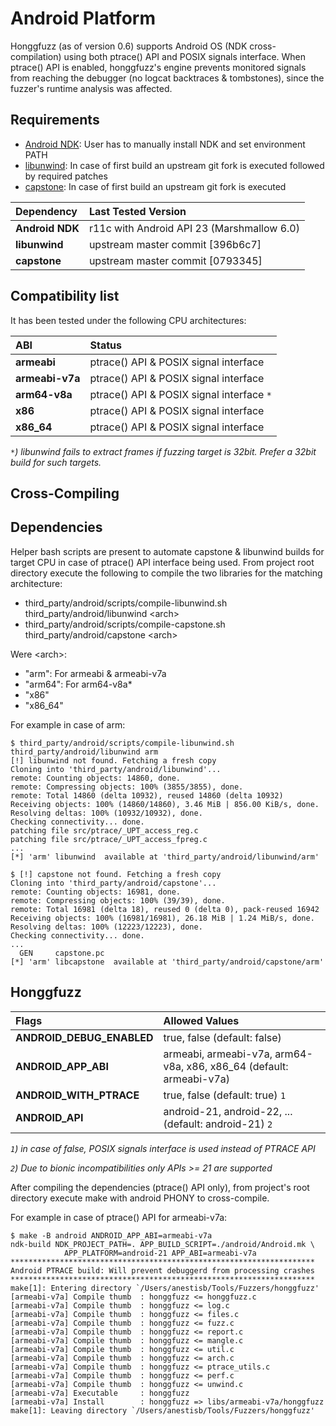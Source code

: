 # Android Platform #

Honggfuzz (as of version 0.6) supports Android OS (NDK cross-compilation) using both ptrace() API and POSIX signals interface. When ptrace() API is enabled, honggfuzz's engine prevents monitored signals from reaching the debugger (no logcat backtraces & tombstones), since the fuzzer's runtime analysis was affected.

## Requirements ##

  * [Android NDK](https://developer.android.com/ndk/index.html): User has to manually install NDK and set environment PATH
  * [libunwind](http://www.nongnu.org/libunwind/download.html): In case of first build an upstream git fork is executed followed by required patches
  * [capstone](http://www.capstone-engine.org/download.html): In case of first build an upstream git fork is executed

| **Dependency** | **Last Tested Version** |
|:-------|:-----------|
| **Android NDK** | r11c with Android API 23 (Marshmallow 6.0) |
| **libunwind** | upstream master commit [396b6c7] |
| **capstone** | upstream master commit [0793345] |

## Compatibility list ##

It has been tested under the following CPU architectures:

| **ABI** | **Status** |
|:-------|:-----------|
| **armeabi** | ptrace() API & POSIX signal interface |
| **armeabi-v7a** | ptrace() API & POSIX signal interface |
| **arm64-v8a** | ptrace() API & POSIX signal interface `*`|
| **x86** | ptrace() API & POSIX signal interface |
| **x86_64** | ptrace() API & POSIX signal interface |

_`*`) libunwind fails to extract frames if fuzzing target is 32bit. Prefer a 32bit build for such targets._

## Cross-Compiling ##
## Dependencies ##

Helper bash scripts are present to automate capstone & libunwind builds for target CPU in case of ptrace() API interface being used. From project root directory execute the following to compile the two libraries for the matching architecture:

  * third_party/android/scripts/compile-libunwind.sh third_party/android/libunwind \<arch\>
  * third_party/android/scripts/compile-capstone.sh third_party/android/capstone \<arch\>

Were \<arch\>:

  * "arm": For armeabi & armeabi-v7a
  * "arm64": For arm64-v8a*
  * "x86"
  * "x86_64"

For example in case of arm:

```
$ third_party/android/scripts/compile-libunwind.sh third_party/android/libunwind arm
[!] libunwind not found. Fetching a fresh copy
Cloning into 'third_party/android/libunwind'...
remote: Counting objects: 14860, done.
remote: Compressing objects: 100% (3855/3855), done.
remote: Total 14860 (delta 10932), reused 14860 (delta 10932)
Receiving objects: 100% (14860/14860), 3.46 MiB | 856.00 KiB/s, done.
Resolving deltas: 100% (10932/10932), done.
Checking connectivity... done.
patching file src/ptrace/_UPT_access_reg.c
patching file src/ptrace/_UPT_access_fpreg.c
...
[*] 'arm' libunwind  available at 'third_party/android/libunwind/arm'
```
```
$ [!] capstone not found. Fetching a fresh copy
Cloning into 'third_party/android/capstone'...
remote: Counting objects: 16981, done.
remote: Compressing objects: 100% (39/39), done.
remote: Total 16981 (delta 18), reused 0 (delta 0), pack-reused 16942
Receiving objects: 100% (16981/16981), 26.18 MiB | 1.24 MiB/s, done.
Resolving deltas: 100% (12223/12223), done.
Checking connectivity... done.
...
  GEN     capstone.pc
[*] 'arm' libcapstone  available at 'third_party/android/capstone/arm'
```

## Honggfuzz ##

| **Flags** | **Allowed Values** |
|:-------|:-----------|
| **ANDROID_DEBUG_ENABLED** | true, false (default: false) |
| **ANDROID_APP_ABI** | armeabi, armeabi-v7a, arm64-v8a, x86, x86_64 (default: armeabi-v7a) |
| **ANDROID_WITH_PTRACE** | true, false (default: true) `1`|
| **ANDROID_API** | android-21, android-22, ... (default: android-21) `2` |

_`1`) in case of false, POSIX signals interface is used instead of PTRACE API_

_`2`) Due to bionic incompatibilities only APIs >= 21 are supported_

After compiling the dependencies (ptrace() API only), from project's root directory execute make with android PHONY to cross-compile.

For example in case of ptrace() API for armeabi-v7a:

```
$ make -B android ANDROID_APP_ABI=armeabi-v7a
ndk-build NDK_PROJECT_PATH=. APP_BUILD_SCRIPT=./android/Android.mk \
			APP_PLATFORM=android-21 APP_ABI=armeabi-v7a
********************************************************************
Android PTRACE build: Will prevent debuggerd from processing crashes
********************************************************************
make[1]: Entering directory `/Users/anestisb/Tools/Fuzzers/honggfuzz'
[armeabi-v7a] Compile thumb  : honggfuzz <= honggfuzz.c
[armeabi-v7a] Compile thumb  : honggfuzz <= log.c
[armeabi-v7a] Compile thumb  : honggfuzz <= files.c
[armeabi-v7a] Compile thumb  : honggfuzz <= fuzz.c
[armeabi-v7a] Compile thumb  : honggfuzz <= report.c
[armeabi-v7a] Compile thumb  : honggfuzz <= mangle.c
[armeabi-v7a] Compile thumb  : honggfuzz <= util.c
[armeabi-v7a] Compile thumb  : honggfuzz <= arch.c
[armeabi-v7a] Compile thumb  : honggfuzz <= ptrace_utils.c
[armeabi-v7a] Compile thumb  : honggfuzz <= perf.c
[armeabi-v7a] Compile thumb  : honggfuzz <= unwind.c
[armeabi-v7a] Executable     : honggfuzz
[armeabi-v7a] Install        : honggfuzz => libs/armeabi-v7a/honggfuzz
make[1]: Leaving directory `/Users/anestisb/Tools/Fuzzers/honggfuzz'
```
